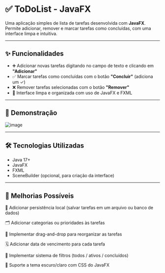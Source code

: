 # ✅ ToDoList - JavaFX

Uma aplicação simples de lista de tarefas desenvolvida com **JavaFX**. Permite adicionar, remover e marcar tarefas como concluídas, com uma interface limpa e intuitiva.

---

## ✨ Funcionalidades

- ➕ Adicionar novas tarefas digitando no campo de texto e clicando em **"Adicionar"**
- ✅ Marcar tarefas como concluídas com o botão **"Concluir"** (adiciona um ✓)
- ❌ Remover tarefas selecionadas com o botão **"Remover"**
- 🧼 Interface limpa e organizada com uso de JavaFX e FXML

---

## 📸 Demonstração

![image](https://github.com/user-attachments/assets/38e177d2-c6d5-47a9-b94b-eafb94b1330a)


---

## 🛠 Tecnologias Utilizadas

- Java 17+
- JavaFX
- FXML
- SceneBuilder (opcional, para criação da interface)

---

## 🚧 Melhorias Possíveis
💾 Adicionar persistência local (salvar tarefas em um arquivo ou banco de dados)

🗂️ Adicionar categorias ou prioridades às tarefas

🔀 Implementar drag-and-drop para reorganizar as tarefas

🗓️ Adicionar data de vencimento para cada tarefa

🔎 Implementar sistema de filtros (todos / ativos / concluídos)

🌙 Suporte a tema escuro/claro com CSS do JavaFX
